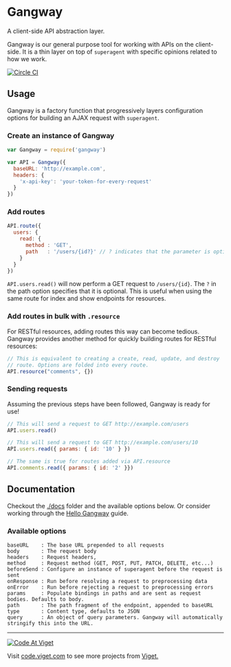 # Gangway

A client-side API abstraction layer.

Gangway is our general purpose tool for working with APIs on the
client-side. It is a thin layer on top of `superagent` with specific
opinions related to how we work.

[![Circle CI](https://circleci.com/gh/vigetlabs/gangway.svg?style=svg&circle-token=d7c29c3bd61f3c3d671d1ba02841eb0c174d311a)](https://circleci.com/gh/vigetlabs/gangway)

## Usage

Gangway is a factory function that progressively layers configuration
options for building an AJAX request with `superagent`.

### Create an instance of Gangway

```javascript
var Gangway = require('gangway')

var API = Gangway({
  baseURL: 'http://example.com',
  headers: {
    'x-api-key': 'your-token-for-every-request'
  }
})
```

### Add routes

```javascript
API.route({
  users: {
    read: {
      method : 'GET',
      path   : '/users/{id?}' // ? indicates that the parameter is optional
    }
  }
})
```

`API.users.read()` will now perform a GET request to
`/users/{id}`. The `?` in the path option specifies that it is
optional. This is useful when using the same route for index and show
endpoints for resources.

### Add routes in bulk with `.resource`

For RESTful resources, adding routes this way can become
tedious. Gangway provides another method for quickly building routes
for RESTful resources:

```javascript
// This is equivalent to creating a create, read, update, and destroy
// route. Options are folded into every route.
API.resource("comments", {})
```

### Sending requests

Assuming the previous steps have been followed, Gangway is ready for use!

```javascript
// This will send a request to GET http://example.com/users
API.users.read()

// This will send a request to GET http://example.com/users/10
API.users.read({ params: { id: '10' } })

// The same is true for routes added via API.resource
API.comments.read({ params: { id: '2' }})
```

## Documentation

Checkout the [./docs](./docs) folder and the available options
below. Or consider working through the
[Hello Gangway](./docs/guides/hello-gangway.md) guide.

### Available options

```
baseURL    : The base URL prepended to all requests
body       : The request body
headers    : Request headers,
method     : Request method (GET, POST, PUT, PATCH, DELETE, etc...)
beforeSend : Configure an instance of superagent before the request is sent
onResponse : Run before resolving a request to preprocessing data
onError    : Run before rejecting a request to preprocessing errors
params     : Populate bindings in paths and are sent as request bodies. Defaults to body.
path       : The path fragment of the endpoint, appended to baseURL
type       : Content type, defaults to JSON
query      : An object of query parameters. Gangway will automatically stringify this into the URL.
```

***

<a href="http://code.viget.com">
  <img src="http://code.viget.com/github-banner.png" alt="Code At Viget">
</a>

Visit [code.viget.com](http://code.viget.com) to see more projects from [Viget.](https://viget.com)
